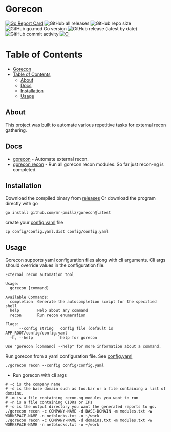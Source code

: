 # Gorecon

[![Go Report Card](https://goreportcard.com/badge/github.com/mr-pmillz/gorecon)](https://goreportcard.com/report/github.com/mr-pmillz/gorecon)
![GitHub all releases](https://img.shields.io/github/downloads/mr-pmillz/gorecon/total?style=social)
![GitHub repo size](https://img.shields.io/github/repo-size/mr-pmillz/gorecon?style=plastic)
![GitHub go.mod Go version](https://img.shields.io/github/go-mod/go-version/mr-pmillz/gorecon?style=plastic)
![GitHub release (latest by date)](https://img.shields.io/github/v/release/mr-pmillz/gorecon?style=plastic)
![GitHub commit activity](https://img.shields.io/github/commit-activity/m/mr-pmillz/gorecon?style=plastic)
[![CI](https://github.com/mr-pmillz/gorecon/actions/workflows/ci.yml/badge.svg)](https://github.com/mr-pmillz/gorecon/actions/workflows/ci.yml)

Table of Contents
=================

* [Gorecon](#gorecon)
* [Table of Contents](#table-of-contents)
  * [About](#about)
  * [Docs](#docs)
  * [Installation](#installation)
  * [Usage](#usage)

## About

This project was built to automate various repetitive tasks for external recon gathering.

## Docs

  * [gorecon](docs/gorecon.md)                         - Automate external recon.
  * [gorecon recon](docs/gorecon_recon.md)             - Run all gorecon recon modules. So far just recon-ng is completed.

## Installation

Download the compiled binary from [releases](https://github.com/mr-pmillz/gorecon/releases)
Or download the program directly with go

```shell
go install github.com/mr-pmillz/gorecon@latest
```

create your [config.yaml](config/config.yaml.dist) file

```shell
cp config/config.yaml.dist config/config.yaml
```

## Usage

Gorecon supports yaml configuration files along with cli arguments. Cli args should override values in the configuration file.

```shell
External recon automation tool

Usage:
  gorecon [command]

Available Commands:
  completion  Generate the autocompletion script for the specified shell
  help        Help about any command
  recon       Run recon enumeration

Flags:
      --config string   config file (default is APP_ROOT/config/config.yaml
  -h, --help            help for gorecon

Use "gorecon [command] --help" for more information about a command.
```

Run gorecon from a yaml configuration file.
See [config.yaml](config/config.yaml.dist)

```shell
./gorecon recon --config config/config.yaml
```

- Run gorecon with cli args

```shell
# -c is the company name 
# -d is the base domain such as foo.bar or a file containing a list of domains.
# -m is a file containing recon-ng modules you want to run
# -n is a file containing CIDRs or IPs 
# -o is the output directory you want the generated reports to go.
./gorecon recon -c COMPANY-NAME -d BASE-DOMAIN -m modules.txt -w WORKSPACE-NAME -n netblocks.txt -o ~/work
./gorecon recon -c COMPANY-NAME -d domains.txt -m modules.txt -w WORKSPACE-NAME -n netblocks.txt -o ~/work
```